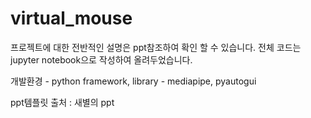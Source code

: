 # virtual_mouse

프로젝트에 대한 전반적인 설명은 ppt참조하여 확인 할 수 있습니다.
전체 코드는 jupyter notebook으로 작성하여 올려두었습니다.

개발환경 - python
framework, library - mediapipe, pyautogui

ppt템플릿 출처 : 새별의 ppt
